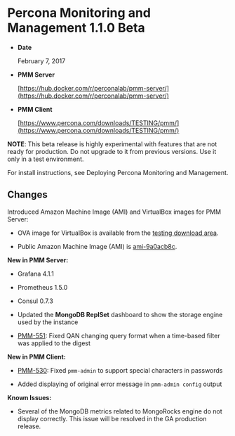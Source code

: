 # Percona Monitoring and Management 1.1.0 Beta


* **Date**

    February 7, 2017



* **PMM Server**

    [https://hub.docker.com/r/perconalab/pmm-server/](https://hub.docker.com/r/perconalab/pmm-server/)



* **PMM Client**

    [https://www.percona.com/downloads/TESTING/pmm/](https://www.percona.com/downloads/TESTING/pmm/)


**NOTE**: This beta release is highly experimental
with features that are not ready for production.
Do not upgrade to it from previous versions.
Use it only in a test environment.

For install instructions, see Deploying Percona Monitoring and Management.

## Changes

Introduced Amazon Machine Image (AMI) and VirtualBox images for PMM Server:


* OVA image for VirtualBox is available from the
[testing download area](https://www.percona.com/redir/downloads/TESTING/pmm/).


* Public Amazon Machine Image (AMI) is
[ami-9a0acb8c](https://console.aws.amazon.com/ec2/v2/home?region=us-east-1#Images:visibility=public-images;imageId=ami-9a0acb8c).

**New in PMM Server:**


* Grafana 4.1.1


* Prometheus 1.5.0


* Consul 0.7.3


* Updated the **MongoDB ReplSet** dashboard
to show the storage engine used by the instance


* [PMM-551](https://jira.percona.com/browse/PMM-551): Fixed QAN changing query format
when a time-based filter was applied to the digest

**New in PMM Client:**


* [PMM-530](https://jira.percona.com/browse/PMM-530): Fixed `pmm-admin` to support special characters
in passwords


* Added displaying of original error message
in `pmm-admin config` output

**Known Issues:**


* Several of the MongoDB metrics related to MongoRocks engine
do not display correctly.
This issue will be resolved in the GA production release.
